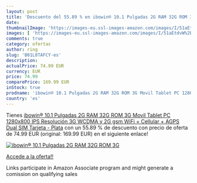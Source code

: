 ```yaml
---
layout: post
title: 'Descuento del 55.89 % en ibowin® 10.1 Pulgadas 2G RAM 32G ROM 3G '
date: 
thumbnailImage: 'https://images-eu.ssl-images-amazon.com/images/I/51aEtdvW%2BmL._SL200_.jpg'
images: [ 'https://images-eu.ssl-images-amazon.com/images/I/51aEtdvW%2BmL._SL200_.jpg' ]
comments: true
category: ofertas
author: ring
slug: 'B01L8TAFCY-es'
description:
actualPrice: 74.99 EUR
currency: EUR
price: 74.99
comparePrice: 169.99 EUR
inStock: true
prodname: 'ibowin® 10.1 Pulgadas 2G RAM 32G ROM 3G Movil Tablet PC 1280x800 IPS Resolución 3G WCDMA y 2G gsm WiFi + Cellular + AGPS Dual SIM Tarjeta - Plata'
country: 'es'
---
```


Tienes [ibowin® 10.1 Pulgadas 2G RAM 32G ROM 3G Movil Tablet PC 1280x800 IPS Resolución 3G WCDMA y 2G gsm WiFi + Cellular + AGPS Dual SIM Tarjeta - Plata](https://www.amazon.es/dp/B01L8TAFCY/?tag=tolees-21) con un 55.89 % de descuento con precio de oferta de 74.99 EUR (original: 169.99 EUR) en el siguiente enlace!

[![ibowin® 10.1 Pulgadas 2G RAM 32G ROM 3G ](https://images-eu.ssl-images-amazon.com/images/I/51aEtdvW%2BmL._SL200_.jpg)](https://www.amazon.es/dp/B01L8TAFCY/?tag=tolees-21)

[Accede a la oferta!!](https://www.amazon.es/dp/B01L8TAFCY/?tag=tolees-21)

Links participate in Amazon Associate program and might generate a comission on qualifying sales


